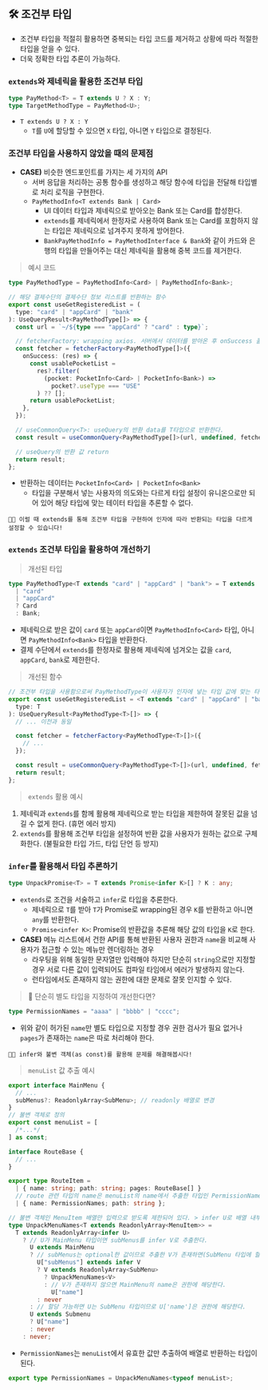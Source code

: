 ## 🛠️ 조건부 타입

- 조건부 타입을 적절히 활용하면 중복되는 타입 코드를 제거하고 상황에 따라 적절한 타입을 얻을 수 있다.
- 더욱 정확한 타입 추론이 가능하다.

### `extends`와 제네릭을 활용한 조건부 타입

```ts
type PayMethod<T> = T extends U ? X : Y;
type TargetMethodType = PayMethod<U>;
```

- `T extends U ? X : Y`
  - `T`를 `U`에 할당할 수 있으면 `X` 타입, 아니면 `Y` 타입으로 결정된다.

### 조건부 타입을 사용하지 않았을 때의 문제점

- **CASE)** 비슷한 엔드포인트를 가지는 세 가지의 API
  - 서버 응답을 처리하는 공통 함수를 생성하고 해당 함수에 타입을 전달해 타입별로 처리 로직을 구현한다.
  - `PayMethodInfo<T extends Bank | Card>`
    - UI 데이터 타입과 제네릭으로 받아오는 Bank 또는 Card를 합성한다.
    - `extends`를 제네릭에서 한정자로 사용하여 Bank 또는 Card를 포함하지 않는 타입은 제네릭으로 넘겨주지 못하게 방어한다.
    - `BankPayMethodInfo = PayMethodInterface & Bank`와 같이 카드와 은행의 타입을 만들어주는 대신 제네릭을 활용해 중복 코드를 제거한다.

> 예시 코드

```ts
type PayMethodType = PayMethodInfo<Card> | PayMethodInfo<Bank>;

// 해당 결제수단의 결제수단 정보 리스트를 반환하는 함수
export const useGetRegisteredList = (
  type: "card" | "appCard" | "bank"
): UseQueryResult<PayMethodType[]> => {
  const url = `~/${type === "appCard" ? "card" : type}`;

  // fetcherFactory: wrapping axios. 서버에서 데이터를 받아온 후 onSuccess 콜백함수를 거친 결과값을 반환한다.
  const fetcher = fetcherFactory<PayMethodType[]>({
    onSuccess: (res) => {
      const usablePocketList =
        res?.filter(
          (pocket: PocketInfo<Card> | PocketInfo<Bank>) =>
            pocket?.useType === "USE"
        ) ?? [];
      return usablePocketList;
    },
  });

  // useCommonQuery<T>: useQuery의 반환 data를 T타입으로 반환한다.
  const result = useCommonQuery<PayMethodType[]>(url, undefined, fetcher);

  // useQuery의 반환 값 return
  return result;
};
```

- 반환하는 데이터는 `PocketInfo<Card> | PocketInfo<Bank>`
  - 타입을 구분해서 넣는 사용자의 의도와는 다르게 타입 설정이 유니온으로만 되어 있어 해당 타입에 맞는 테이터 타입을 추론할 수 없다.

```
👩‍🏫 이럴 때 extends를 통해 조건부 타입을 구현하여 인자에 따라 반환되는 타입을 다르게 설정할 수 있습니다!
```

### `extends` 조건부 타입을 활용하여 개선하기

> 개선된 타입

```ts
type PayMethodType<T extends "card" | "appCard" | "bank"> = T extends
  | "card"
  | "appCard"
  ? Card
  : Bank;
```

- 제네릭으로 받은 값이 `card` 또는 `appCard`이면 `PayMethodInfo<Card>` 타입, 아니면 `PayMethodInfo<Bank>` 타입을 반환한다.
- 결제 수단에서 `extends`를 한정자로 활용해 제네릭에 넘겨오는 값을 `card`, `appCard`, `bank`로 제한한다.

> 개선된 함수

```ts
// 조건부 타입을 사용함으로써 PayMethodType이 사용자가 인자에 넣는 타입 값에 맞는 타입만 반환하게 된다.
export const useGetRegisteredList = <T extends "card" | "appCard" | "bank">(
  type: T
): UseQueryResult<PayMethodType<T>[]> => {
  // ... 이전과 동일

  const fetcher = fetcherFactory<PayMethodType<T>[]>({
    // ...
  });

  const result = useCommonQuery<PayMethodType<T>[]>(url, undefined, fetcher);
  return result;
};
```

> `extends` 활용 예시

1. 제네릭과 `extends`를 함께 활용해 제네릭으로 받는 타입을 제한하여 잘못된 값을 넘길 수 없게 한다. (휴먼 에러 방지)
2. `extends`를 활용해 조건부 타입을 설정하여 반환 값을 사용자가 원하는 값으로 구체화한다. (불필요한 타입 가드, 타입 단언 등 방지)

### `infer`를 활용해서 타입 추론하기

```ts
type UnpackPromise<T> = T extends Promise<infer K>[] ? K : any;
```

- `extends`로 조건을 서술하고 `infer`로 타입을 추론한다.
  - 제네릭으로 `T`를 받아 `T`가 Promise로 wrapping된 경우 `K`를 반환하고 아니면 `any`를 반환한다.
  - `Promise<infer K>`: Promise의 반환값을 추론해 해당 값의 타입을 `K`로 한다.
- **CASE)** 메뉴 리스트에서 건한 API를 통해 반환된 사용자 권한과 `name`을 비교해 사용자가 접근할 수 있는 메뉴만 렌더링하는 경우
  - 라우팅을 위해 동일한 문자열만 입력해야 하지만 단순히 `string`으로만 지정할 경우 서로 다른 값이 입력되어도 컴파일 타임에서 에러가 발생하지 않는다.
  - 런타임에서도 존재하지 않는 권한에 대한 문제로 잘못 인지할 수 있다.

> 🤔 단순히 별도 타입을 지정하여 개선한다면?

```ts
type PermissionNames = "aaaa" | "bbbb" | "cccc";
```

- 위와 같이 허가된 `name`만 별도 타입으로 지정할 경우 권한 검사가 필요 없거나 `pages`가 존재하는 `name`은 따로 처리해야 한다.

```
👩‍🏫 infer와 불변 객체(as const)를 활용해 문제를 해결해봅시다!
```

> `menuList` 값 추출 예시

```ts
export interface MainMenu {
  // ...
  subMenus?: ReadonlyArray<SubMenu>; // readonly 배열로 변경
}
// 불변 객체로 정의
export const menuList = [
  /*...*/
] as const;

interface RouteBase {
  // ...
}

export type RouteItem =
  | { name: string; path: string; pages: RouteBase[] }
  // route 관련 타입의 name은 menuList의 name에서 추출한 타입인 PermissionNames만 올 수 있도록 변경
  | { name: PermissionNames; path: string };

// 불변 객체인 MenuItem 배열만 입력으로 받도록 제한되어 있다. > infer U로 배열 내부 타입 추론
type UnpackMenuNames<T extends ReadonlyArray<MenuItem>> =
  T extends ReadonlyArray<infer U>
    ? // U가 MainMenu 타입이면 subMenus를 infer V로 추출한다.
      U extends MainMenu
      ? // subMenus는 optional한 값이므로 추출한 V가 존재하면(SubMenu 타입에 할당할 수 있으면) > UnpackMenuNames에 다시 전달
        U["subMenus"] extends infer V
        ? V extends ReadonlyArray<SubMenu>
          ? UnpackMenuNames<V>
          : // V가 존재하지 않으면 MainMenu의 name은 권한에 해당한다.
            U["name"]
        : never
      : // 할당 가능하면 U는 SubMenu 타입이므로 U['name']은 권한에 해당한다.
      U extends Submenu
      ? U["name"]
      : never
    : never;
```

- `PermissionNames`는 `menuList`에서 유효한 값만 추출하여 배열로 반환하는 타입이 된다.

```ts
export type PermissionNames = UnpackMenuNames<typeof menuList>;
```

